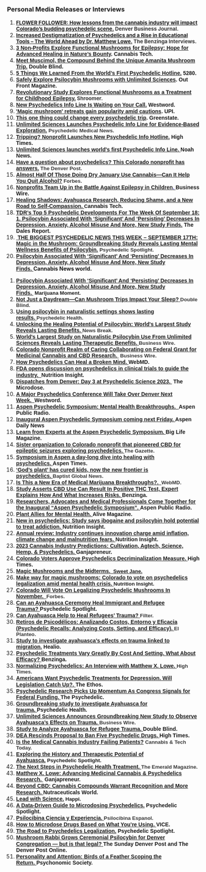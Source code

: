 <html> 
	<head>
	<title>Matthew X. Lowe</title>
	</head>
	<body>
		
<br>
<br>
<h3>Personal Media Releases or Interviews</h3>

<ol class="decimal_type" style="list-style-type: decimal;margin-left:0in;">
    <li><strong><span style="font-size:10.0pt;color:#373737;"><a href="https://www.bizjournals.com/denver/news/2024/04/19/cannabis-market-lessons-psychedelic-industry.html">FLOWER FOLLOWER: How lessons from the cannabis industry will impact Colorado&rsquo;s budding psychedelic scene.</a> Denver Business Journal.</span></strong></li>
    <li><strong><span style="font-size:10.0pt;color:#373737;"><a href="https://www.benzinga.com/podcasts/benzinga_interviews-id3424/increased-destigmatization-of-psychedelics-and-a-rise-in-educational-tools-the-world-ahead-by-dr-matthew-lowe">Increased Destigmatization of Psychedelics and a Rise in Educational Tools &ndash; The World Ahead by Dr. Matthew Lowe.</a> The Benzinga Interviews.&nbsp;</span></strong></li>
    <li><a href="https://cannabistech.com/articles/functional-mushrooms-for-epilepsy/"><strong><span style='font-family:"Helvetica",sans-serif;'>3 Non-Profits Explore Functional Mushrooms for Epilepsy: Hope for Advanced Healing in Nature&rsquo;s Bounty</span></strong></a><strong><span style='font-family:"Helvetica",sans-serif;'>. Cannabis Tech.</span></strong></li>
    <li><a href="https://doubleblindmag.com/what-is-muscimol-muscimol-vs-psilocybin/#Related_posts"><strong><span style='font-family:"Helvetica",sans-serif;'>Meet Muscimol, the Compound Behind the Unique Amanita Mushroom Trip.</span></strong></a><strong><span style='font-family:"Helvetica",sans-serif;'>&nbsp;Double Blind.&nbsp;</span></strong></li>
    <li><a href="https://www.5280.com/what-we-learned-from-worlds-first-psychedelic-hotline/"><strong><span style='font-family:"Helvetica",sans-serif;'>5 Things We Learned From the World&rsquo;s First Psychedelic Hotline.</span></strong></a><strong><span style='font-family:"Helvetica",sans-serif;'>&nbsp;5280.</span></strong></li>
    <li><a href="https://www.outfrontmagazine.com/the-safe-exploration-of-psilocybin-mushrooms/"><strong><span style='font-family:"Helvetica",sans-serif;'>Safely Explore Psilocybin Mushrooms with Unlimited Sciences</span></strong></a><strong><span style='font-family:"Helvetica",sans-serif;'>. Out Front Magazine.</span></strong></li>
    <li><a href="https://www.shroomer.com/functional-mushrooms-childhood-epilepsy-treatment-study-lilys-lighthouse-realm-of-caring/"><strong><span style='font-family:"Helvetica",sans-serif;'>Revolutionary Study Explores Functional Mushrooms as a Treatment for Childhood Epilepsy.</span></strong></a><strong><span style="font-size:10.0pt;color:#373737;">&nbsp;Shroomer.</span></strong></li>
    <li><a href="https://www.westword.com/marijuana/free-psychedelics-hotline-here-for-mushroom-questions-and-more-19374886"><strong><span style='font-family:"Helvetica",sans-serif;'>New Psychedelics Info Line Is Waiting on Your Call.</span></strong></a><strong><span style='font-family:"Helvetica",sans-serif;'>&nbsp;Westword.</span></strong></li>
    <li><a href="https://www.upi.com/Top_News/US/2024/02/22/magic-mushrooms-retreats/1831708090404/"><strong><span style='font-family:"Helvetica",sans-serif;'>&apos;Magic mushroom&apos; retreats gain popularity amid cautions</span></strong></a><strong><span style='font-family:"Helvetica",sans-serif;'>. UPI.</span></strong></li>
    <li><a href="https://www.greenstate.com/psychedelics/psychedelic-integration/"><strong><span style='font-family:"Helvetica",sans-serif;'>This one thing could change every psychedelic trip</span></strong></a><strong><span style='font-family:"Helvetica",sans-serif;'>. Greenstate.</span></strong></li>
    <li><a href="https://psychedelicmedicalnews.com/unlimited-sciences-launches-psychedelic-info-line-for-evidence-based-exploration/"><strong><span style='font-family:"Helvetica",sans-serif;'>Unlimited Sciences Launches Psychedelic Info Line for Evidence-Based Exploration.</span></strong></a><strong><span style='font-family:"Helvetica",sans-serif;font-size:10.0pt;color:#373737;'>&nbsp;Psychedelic Medical News.</span></strong></li>
    <li><a href="https://hightimes.com/psychedelics/tripping-nonprofit-launches-new-psychedelic-info-hotline/"><strong><span style='font-family:"Helvetica",sans-serif;'>Tripping? Nonprofit Launches New Psychedelic Info Hotline.</span></strong></a><strong><span style='font-family:"Helvetica",sans-serif;'>&nbsp;High Times.</span></strong></li>
    <li><a href="https://noah-news.com/us/en/health/2024/02/06/unlimited-sciences-launches-worlds-first-psychedelic-info-line"><strong><span style='font-family:"Helvetica",sans-serif;'>Unlimited Sciences launches world&apos;s first Psychedelic Info Line.</span></strong></a><strong><u><span style='font-family:"Helvetica",sans-serif;font-size:10.0pt;color:#2602BE;'>&nbsp;</span></u></strong><strong><span style='font-family:"Helvetica",sans-serif;'>Noah News.</span></strong></li>
    <li><a href="https://www.denverpost.com/2024/02/06/psychedelics-psilocybin-hotline-questions-colorado-unlimited-sciences/"><strong><span style='font-family:"Helvetica",sans-serif;'>Have a question about psychedelics? This Colorado nonprofit has answers.</span></strong></a><strong><span style='font-family:"Helvetica",sans-serif;color:#0070C0;font-size:13px;color:#0070C0;'>&nbsp;</span></strong><strong><span style='font-family:"Helvetica",sans-serif;font-size:10.0pt;color:#373737;'>The Denver Post.</span></strong></li>
    <li><a href="https://www.forbes.com/sites/sarahsinclair/2024/01/16/almost-half-of-those-doing-dry-january-use-cannabis-can-it-help-you-quit-alcohol/?sh=7ee3d5eb6ce1"><strong><span style='font-family:"Helvetica",sans-serif;'>Almost Half Of Those Doing Dry January Use Cannabis&mdash;Can It Help You Quit Alcohol?</span></strong></a><span style='font-family:"Helvetica",sans-serif;color:#2E2EEA;font-size:13px;color:#2E2EEA;'>&nbsp;</span><strong><span style='font-family:"Helvetica",sans-serif;font-size:10.0pt;color:#373737;'>Forbes.</span></strong></li>
    <li><a href="https://www.businesswire.com/news/home/20240110805743/en/Nonprofits-Team-Up-in-the-Battle-Against-Epilepsy-in-Children"><strong><span style='font-family:"Helvetica",sans-serif;'>Nonprofits Team Up in the Battle Against Epilepsy in Children</span></strong></a><strong><u><span style='font-family:"Helvetica",sans-serif;font-size:10.0pt;color:#2E2EEA;'>.&nbsp;</span></u></strong><strong><span style='font-family:"Helvetica",sans-serif;'>Business Wire.</span></strong></li>
    <li><a href="https://cannabistech.com/articles/ayahuasca-research/"><strong><span style='font-family:"Helvetica",sans-serif;border:none windowtext 1.0pt;'>Healing Shadows: Ayahuasca Research, Reducing Shame, and a New Road to Self-Compassion.</span></strong><strong><span style='font-family:"Helvetica",sans-serif;color:#0F79D0;font-size:10.0pt;color:#0F79D0;'>&nbsp;</span></strong></a><strong><span style='font-family:"Helvetica",sans-serif;font-size:13px;'>C</span></strong><strong><span style='font-family:"Helvetica",sans-serif;'>annabis Tech.</span></strong></li>
    <li><a href="https://thedalesreport.com/psychedelics/tdrs-top-5-psychedelic-developments-for-the-week-of-september-18/"><strong><span style='font-family:"Helvetica",sans-serif;border:none windowtext 1.0pt;'>TDR&rsquo;s Top 5 Psychedelic Developments For The Week Of September 18: 1. Psilocybin Associated With &lsquo;Significant&rsquo; And &lsquo;Persisting&rsquo; Decreases In Depression, Anxiety, Alcohol Misuse And More, New Study Finds.</span></strong></a><span style='font-family:"Helvetica",sans-serif;'>&nbsp;<strong>The Dales Report.</strong></span></li>
    <li><strong><u><span style='font-family:"Helvetica",sans-serif;border:none windowtext 1.0pt;'>&nbsp;</span></u></strong><a href="https://psychedelicspotlight.com/the-biggest-psychedelic-news-stories-of-the-week-september-17th/"><strong><span style='font-family:"Helvetica",sans-serif;border:none windowtext 1.0pt;'>THE BIGGEST PSYCHEDELIC NEWS THIS WEEK &ndash; SEPTEMBER 17TH: Magic in the Mushroom: Groundbreaking Study Reveals Lasting Mental Wellness Benefits of Psilocybin.</span></strong></a><span style='font-family:"Helvetica",sans-serif;font-size:10.0pt;color:#373737;'>&nbsp;<strong>Psychedelic Spotlight.</strong></span></li>
    <li><a href="https://cannabisnewsworld.com/2023/09/21/psilocybin-associated-with-significant-and-persisting-decreases-in-depression-anxiety-alcohol-misuse-and-more-new-study-finds/"><strong><span style='font-family:"Helvetica",sans-serif;border:none windowtext 1.0pt;'>Psilocybin Associated With &lsquo;Significant&rsquo; And &lsquo;Persisting&rsquo; Decreases In Depression, Anxiety, Alcohol Misuse And More, New Study Finds.</span></strong><span style='font-family:"Helvetica",sans-serif;border:none windowtext 1.0pt;'>&nbsp;</span></a><strong><span style="border:none windowtext 1.0pt;">Cannabis News world.</span></strong></li>
</ol>
<ol class="decimal_type" style="list-style-type: undefined;">
    <li><a href="https://www.marijuanamoment.net/psilocybin-associated-with-significant-and-persisting-decreases-in-depression-anxiety-alcohol-misuse-and-more-new-study-finds/"><strong><span style='font-family:"Helvetica",sans-serif;border:none windowtext 1.0pt;'>Psilocybin Associated With &lsquo;Significant&rsquo; And &lsquo;Persisting&rsquo; Decreases In Depression, Anxiety, Alcohol Misuse And More, New Study Finds.</span></strong><span style='font-family:"Helvetica",sans-serif;color:#2E2EEA;font-size:10.0pt;color:#2E2EEA;'>&nbsp;</span></a><span style='font-family:"Helvetica",sans-serif;font-size:13px;'>&nbsp;</span><strong><span style='font-family:"Helvetica",sans-serif;font-size:10.0pt;'>Marijuana Moment.</span></strong></li>
    <li><a href="https://doubleblindmag.com/sleep-on-shrooms/"><strong><span style='font-family:"Helvetica",sans-serif;border:none windowtext 1.0pt;'>Not Just a Daydream&mdash;Can Mushroom Trips Impact Your Sleep?</span></strong><span style='font-family:"Helvetica",sans-serif;color:#2E2EEA;font-size:10.0pt;color:#2E2EEA;'>&nbsp;</span></a><strong><span style='font-family:"Helvetica",sans-serif;font-size:10.0pt;color:#373737;'>Double Blind.</span></strong></li>
    <li><a href="https://psychedelichealth.co.uk/2023/09/20/psilocybin-naturalistic-settings-lasting-results/"><strong><span style='font-family:"Helvetica",sans-serif;border:none windowtext 1.0pt;'>Using psilocybin in naturalistic settings shows lasting results.</span></strong></a><u><span style='font-family:"Helvetica",sans-serif;font-size:10.0pt;color:#2E2EEA;'>&nbsp;</span></u><strong><span style='font-family:"Helvetica",sans-serif;color:#373737;font-size:13px;color:#373737;'>Psychedelic Health.</span></strong></li>
    <li><a href="https://original.newsbreak.com/@ultra-unlimited-1778334/3162847288596-unlocking-the-healing-potential-of-psilocybin-world-s-largest-study-reveals-lasting-benefits"><strong><span style='font-family:"Helvetica",sans-serif;border:none windowtext 1.0pt;'>Unlocking the Healing Potential of Psilocybin: World&apos;s Largest Study Reveals Lasting Benefits.</span></strong><span style='font-family:"Helvetica",sans-serif;color:#0F79D0;border:none windowtext 1.0pt;font-size:10.0pt;color:#0F79D0;'>&nbsp;</span></a><strong><span style='font-family:"Helvetica",sans-serif;font-size:10.0pt;color:#373737;border:none windowtext 1.0pt;'>News Break.</span></strong></li>
    <li><a href="https://www.businesswire.com/news/home/20230919027264/en/Worlds-Largest-Study-on-Naturalistic-Psilocybin-Use-From-Unlimited-Sciences-Reveals-Lasting-Therapeutic-Benefits"><strong><span style='font-family:"Helvetica",sans-serif;border:none windowtext 1.0pt;'>World&apos;s Largest Study on Naturalistic Psilocybin Use From Unlimited Sciences Reveals Lasting Therapeutic Benefits.</span></strong><span style='font-family:"Helvetica",sans-serif;color:#2E2EEA;font-size:10.0pt;color:#2E2EEA;'>&nbsp;</span></a><strong><span style='font-family:"Helvetica",sans-serif;font-size:10.0pt;color:#373737;'>Business Wire.</span></strong><strong><span style='font-family:"Helvetica",sans-serif;'>&nbsp;</span></strong></li>
    <li><a href="https://www.businesswire.com/news/home/20230822601067/en/Colorado-Nonprofit-Realm-of-Caring-Collaborating-on-Federal-Grant-for-Medicinal-Cannabis-and-CBD-Research"><strong><span style='font-family:"Helvetica",sans-serif;border:none windowtext 1.0pt;'>Colorado Nonprofit Realm of Caring Collaborating on Federal Grant for Medicinal Cannabis and CBD Research.</span></strong><span style='font-family:"Helvetica",sans-serif;color:#0F79D0;border:none windowtext 1.0pt;'>&nbsp;</span></a><span style='font-family:"Helvetica",sans-serif;font-size:10.0pt;color:#373737;'>&nbsp;<strong>Business Wire.</strong></span></li>
    <li><a href="https://www.webmd.com/brain/news/20230712/how-psychedelics-can-heal-a-broken-mind"><strong><span style='font-family:"Helvetica",sans-serif;border:none windowtext 1.0pt;'>How Psychedelics Can Heal a Broken Mind.&nbsp;</span></strong></a><strong><span style='font-family:"Helvetica",sans-serif;'>WebMD.</span></strong></li>
    <li><a href="https://www.nutritioninsight.com/news/fda-opens-discussion-on-psychedelics-in-clinical-trials-to-guide-the-industry.html"><strong><span style='font-family:"Helvetica",sans-serif;border:none windowtext 1.0pt;'>FDA opens discussion on psychedelics in clinical trials to guide the industry.&nbsp;</span></strong><span style="border:none windowtext 1.0pt;">&nbsp;</span></a><strong><span style='font-family:"Helvetica",sans-serif;border:none windowtext 1.0pt;'>Nutrition Insight.</span></strong></li>
    <li><a href="https://themicrodose.substack.com/p/dispatches-from-denver-day-3-at-psychedelic"><strong><span style='font-family:"Helvetica",sans-serif;border:none windowtext 1.0pt;'>Dispatches from Denver: Day 3 at Psychedelic Science 2023.&nbsp;</span></strong></a><strong><span style='font-family:"Helvetica",sans-serif;font-size:10.0pt;'>&nbsp;</span></strong><strong><span style='font-family:"Helvetica",sans-serif;'>The Microdose.</span></strong></li>
    <li><a href="https://www.westword.com/marijuana/psychedelics-science-conference-denver-17097194"><strong><span style='font-family:"Helvetica",sans-serif;border:none windowtext 1.0pt;'>A Major Psychedelics Conference Will Take Over Denver Next Week.&nbsp;</span></strong></a><strong><u><span style='font-family:"Helvetica",sans-serif;'>&nbsp;</span></u></strong><strong><span style='font-family:"Helvetica",sans-serif;'>Westword.</span></strong></li>
    <li><a href="https://www.aspenpublicradio.org/ideas-speakers-lectures/2023-06-15/aspen-psychedelic-symposium-mental-health-breakthroughs"><strong><span style='font-family:"Helvetica",sans-serif;border:none windowtext 1.0pt;'>Aspen Psychedelic Symposium: Mental Health Breakthroughs.</span></strong><strong><span style='font-family:"Helvetica",sans-serif;border:none windowtext 1.0pt;'>&nbsp;</span></strong><span style="border:none windowtext 1.0pt;">&nbsp;</span></a><strong><span style='font-family:"Helvetica",sans-serif;border:none windowtext 1.0pt;'>Aspen Public Radio.</span></strong></li>
    <li><a href="https://www.aspendailynews.com/news/inaugural-aspen-psychedelic-symposium-coming-next-friday/article_28748ec0-fc73-11ed-a60e-5b8a891fc25d.html"><strong><span style='font-family:"Helvetica",sans-serif;border:none windowtext 1.0pt;'>Inaugural Aspen Psychedelic Symposium coming next Friday.&nbsp;</span></strong></a><strong><span style='font-family:"Helvetica",sans-serif;'>Aspen Daily News</span></strong></li>
    <li><a href="https://www.biglifemag.com/learn-from-experts-at-the-aspen-psychedelic-symposium/"><strong><span style='font-family:"Helvetica",sans-serif;border:none windowtext 1.0pt;'>Learn from Experts at the Aspen Psychedelic Symposium.</span></strong><span style='font-family:"Helvetica",sans-serif;color:#0F79D0;font-size:10.0pt;color:#0F79D0;'>&nbsp;</span></a><strong><span style='font-family:"Helvetica",sans-serif;'>Big Life Magazine.</span></strong></li>
    <li><a href="https://gazette.com/nonprofit/sister-organization-to-colorado-nonprofit-that-pioneered-cbd-for-epileptic-seizures-exploring-psychedelics/article_9e100f86-ef50-11ed-9b14-a72aef602e12.html"><strong><span style='font-family:"Helvetica",sans-serif;border:none windowtext 1.0pt;'>Sister organization to Colorado nonprofit that pioneered CBD for epileptic seizures exploring psychedelics.</span></strong><span style='font-family:"Helvetica",sans-serif;color:#2E2EEA;font-size:10.0pt;color:#2E2EEA;'>&nbsp;</span></a><strong><span style='font-family:"Helvetica",sans-serif;font-size:10.0pt;color:#373737;border:none windowtext 1.0pt;'>The Gazette.</span></strong><strong><span style='font-family:"Helvetica",sans-serif;font-size:10.0pt;'>&nbsp;</span></strong></li>
    <li><a href="https://www.aspentimes.com/news/symposium-in-aspen-a-day-long-dive-into-healing-with-psychedelics/"><strong><span style='font-family:"Helvetica",sans-serif;border:none windowtext 1.0pt;'>Symposium in Aspen a day-long dive into healing with psychedelics.</span></strong><strong><span style='font-family:"Helvetica",sans-serif;border:none windowtext 1.0pt;'>&nbsp;</span></strong></a><strong><span style='font-family:"Helvetica",sans-serif;'>Aspen Times.</span></strong></li>
    <li><a href="https://baptistnews.com/article/gods-plant-has-cured-kids-now-the-new-frontier-is-psychedelics/"><strong><span style='font-family:"Helvetica",sans-serif;border:none windowtext 1.0pt;'>&lsquo;God&rsquo;s plant&rsquo; has cured kids, now the new frontier is psychedelics.&nbsp;</span></strong></a><strong><span style='font-family:"Helvetica",sans-serif;font-size:10.0pt;color:#373737;border:none windowtext 1.0pt;'>Baptist Global News.</span></strong></li>
    <li><a href="https://www.webmd.com/a-to-z-guides/news/20230420/is-this-a-new-era-of-medical-marijuana-breakthroughs?src=RSS_PUBLIC"><strong><span style='font-family:"Helvetica",sans-serif;border:none windowtext 1.0pt;'>Is This a New Era of Medical Marijuana Breakthroughs?.&nbsp;</span></strong><span style='font-family:"Helvetica",sans-serif;color:#0F79D0;font-size:10.0pt;color:#0F79D0;'>&nbsp;</span></a><strong><span style='font-family:"Helvetica",sans-serif;font-size:10.0pt;color:#373737;border:none windowtext 1.0pt;'>WebMD.</span></strong></li>
    <li><a href="https://www.benzinga.com/markets/cannabis/23/05/32146745/study-asserts-cbd-use-can-result-in-positive-thc-test-expert-explains-how-and-what-increases-ris"><strong><span style='font-family:"Helvetica",sans-serif;border:none windowtext 1.0pt;'>Study Asserts CBD Use Can Result In Positive THC Test, Expert Explains How And What Increases Risks.</span></strong><strong><span style='font-family:"Helvetica",sans-serif;border:none windowtext 1.0pt;'>&nbsp;</span></strong></a><strong><span style='font-family:"Helvetica",sans-serif;'>Benzinga.</span></strong></li>
    <li><a href="https://www.aspenpublicradio.org/station-news/2023-04-19/researchers-advocates-and-medical-professionals-come-together-for-the-inaugural-aspen-psychedelic-symposium"><strong><span style='font-family:"Helvetica",sans-serif;border:none windowtext 1.0pt;'>Researchers, Advocates and Medical Professionals Come Together for the Inaugural &ldquo;Aspen Psychedelic Symposium&rdquo;.</span></strong><strong><span style='font-family:"Helvetica",sans-serif;border:none windowtext 1.0pt;'>&nbsp;</span></strong></a><strong><span style='font-family:"Helvetica",sans-serif;'>Aspen Public Radio.</span></strong></li>
    <li><a href="https://www.alive.com/health/plant-allies-for-mental-health/"><strong><span style='font-family:"Helvetica",sans-serif;border:none windowtext 1.0pt;'>Plant Allies for Mental Health.&nbsp;</span></strong></a><strong><span style='font-family:"Helvetica",sans-serif;'>Alive Magazine.</span></strong></li>
    <li><a href="https://www.nutritioninsight.com/news/new-in-psychedelics-study-says-ibogaine-and-psilocybin-hold-potential-to-treat-addiction.html?utm_source=linkedin&utm_medium=social&utm_campaign=eh"><strong><span style='font-family:"Helvetica",sans-serif;border:none windowtext 1.0pt;'>New in psychedelics: Study says ibogaine and psilocybin hold potential to treat addiction.&nbsp;</span></strong></a><strong><span style='font-family:"Helvetica",sans-serif;'>Nutrition Insight.</span></strong></li>
    <li><a href="https://www.nutritioninsight.com/news/annual-review-industry-continues-innovation-charge-amid-inflation-climate-change-and-malnutrition-fears.html"><strong><span style='font-family:"Helvetica",sans-serif;border:none windowtext 1.0pt;'>Annual review: Industry continues innovation charge amid inflation, climate change and malnutrition fears.</span></strong><strong><span style='font-family:"Helvetica",sans-serif;border:none windowtext 1.0pt;'>&nbsp;</span></strong></a><strong><span style='font-family:"Helvetica",sans-serif;'>Nutrition Insight.</span></strong></li>
    <li><a href="https://www.ganjapreneur.com/2023-cannabis-industry-predictions-cultivation-agtech-science-hemp-psychedelics/"><strong><span style='font-family:"Helvetica",sans-serif;border:none windowtext 1.0pt;'>2023 Cannabis Industry Predictions: Cultivation, Agtech, Science, Hemp, &amp; Psychedelics.</span></strong><strong><span style='font-family:"Helvetica",sans-serif;color:#0F79D0;font-size:10.0pt;color:#0F79D0;'>&nbsp;</span></strong></a><strong><span style='font-family:"Helvetica",sans-serif;'>Ganjapreneur.</span></strong></li>
    <li><a href="https://hightimes.com/news/colorado-voters-approve-psychedelics-decriminalization-measure/amp/"><strong><span style='font-family:"Helvetica",sans-serif;border:none windowtext 1.0pt;'>Colorado Voters Approve Psychedelics Decriminalization Measure.&nbsp;</span></strong></a><strong><span style='font-family:"Helvetica",sans-serif;border:none windowtext 1.0pt;'>High Times.</span></strong><strong><span style='font-family:"Helvetica",sans-serif;'>&nbsp;</span></strong></li>
    <li><a href="https://sweetjanemag.com/magic-mushrooms-and-the-midterms/"><strong><span style='font-family:"Helvetica",sans-serif;border:none windowtext 1.0pt;'>Magic Mushrooms and the Midterms.</span></strong><strong><span style='font-family:"Helvetica",sans-serif;border:none windowtext 1.0pt;'>&nbsp;</span></strong><strong><span style='font-family:"Helvetica",sans-serif;border:none windowtext 1.0pt;font-size:10.0pt;'>&nbsp;Sweet Jane.</span></strong></a></li>
    <li><a href="https://www.nutritioninsight.com/news/make-way-for-magic-mushrooms-colorado-to-vote-on-psychedelics-legalization-amid-mental-health-crisis.html"><strong><span style='font-family:"Helvetica",sans-serif;border:none windowtext 1.0pt;'>Make way for magic mushrooms: Colorado to vote on psychedelics legalization amid mental health crisis.</span></strong></a><strong><u><span style='font-family:"Helvetica",sans-serif;font-size:10.0pt;color:#2E2EEA;'>&nbsp;</span></u></strong><strong><span style='font-family:"Helvetica",sans-serif;font-size:10.0pt;'>Nutrition Insight.</span></strong></li>
    <li><a href="https://www.forbes.com/sites/ajherrington/2022/09/21/colorado-will-vote-on-legalizing-psychedelic-mushrooms-in-november/?sh=5e80e3af601a"><strong><span style='font-family:"Helvetica",sans-serif;border:none windowtext 1.0pt;'>Colorado Will Vote On Legalizing Psychedelic Mushrooms In November.&nbsp;</span></strong><span style='font-family:"Helvetica",sans-serif;font-size:10.0pt;color:#0F79D0;border:none windowtext 1.0pt;'>&nbsp;</span></a><strong><span style='font-family:"Helvetica",sans-serif;color:#373737;font-size:10.0pt;color:#373737;'>Forbes.</span></strong></li>
    <li><a href="https://psychedelicspotlight.com/an-ayahuasca-ceremony-to-heal-refugee-trauma/"><strong><span style='font-family:"Helvetica",sans-serif;border:none windowtext 1.0pt;'>Can an Ayahuasca Ceremony Heal Immigrant and Refugee Trauma?&nbsp;</span></strong></a><strong><span style='font-family:"Helvetica",sans-serif;'>Psychedelic Spotlight.</span></strong></li>
    <li><a href="https://filtermag.org/ayahuasca-refugees-trauma/"><strong><span style='font-family:"Helvetica",sans-serif;border:none windowtext 1.0pt;'>Can Ayahuasca Help to Heal Refugees&rsquo; Trauma?&nbsp;</span></strong></a><strong><span style='font-family:"Helvetica",sans-serif;font-size:10.0pt;color:#373737;border:none windowtext 1.0pt;'>Filter.</span></strong><strong><span style='font-family:"Helvetica",sans-serif;font-size:10.0pt;'>&nbsp;</span></strong></li>
    <li><a href="https://elplanteo.com/retiros-psicodelicos-costos-entorno-eficacia/"><strong><span style='font-family:"Helvetica",sans-serif;border:none windowtext 1.0pt;'>Retiros de Psicod&eacute;licos: Analizando Costos, Entorno y Eficacia (Psychedelic Recalls: Analyzing Costs, Setting, and Efficacy).</span></strong><span style="border:none windowtext 1.0pt;">&nbsp;</span></a><strong><span style='font-family:"Helvetica",sans-serif;font-size:10.0pt;color:#373737;border:none windowtext 1.0pt;'>El Planteo.</span></strong></li>
    <li><a href="https://www.healio.com/news/psychiatry/20220812/study-to-investigate-ayahuascas-effects-on-trauma-linked-to-migration"><strong><span style='font-family:"Helvetica",sans-serif;border:none windowtext 1.0pt;'>Study to investigate ayahuasca&rsquo;s effects on trauma linked to migration.</span></strong></a><strong><span style='font-family:"Helvetica",sans-serif;'>&nbsp;</span></strong><strong><span style='font-family:"Helvetica",sans-serif;'>Healio.</span></strong></li>
    <li><a href="https://www.benzinga.com/news/22/07/28275674/psychedelic-treatments-vary-greatly-by-cost-and-setting-what-about-efficacy"><strong><span style='font-family:"Helvetica",sans-serif;border:none windowtext 1.0pt;'>Psychedelic Treatments Vary Greatly By Cost And Setting, What About Efficacy?&nbsp;</span></strong></a><strong><span style='font-family:"Helvetica",sans-serif;'>Benzinga.</span></strong></li>
    <li><a href="https://hightimes.com/culture/normalizing-psychedelics-an-interview-with-matthew-x-lowe/"><strong><span style='font-family:"Helvetica",sans-serif;border:none windowtext 1.0pt;'>Normalizing Psychedelics: An Interview with Matthew X. Lowe.</span></strong><span style='font-family:"Helvetica",sans-serif;color:#2E2EEA;font-size:10.0pt;color:#2E2EEA;'>&nbsp;</span></a><strong><span style='font-family:"Helvetica",sans-serif;font-size:10.0pt;color:#373737;border:none windowtext 1.0pt;'>High Times.</span></strong></li>
    <li><a href="https://the-ethos.co/psychedelic-treatment-depression-legislation/"><strong><span style='font-family:"Helvetica",sans-serif;border:none windowtext 1.0pt;'>Americans Want Psychedelic Treatments for Depression. Will Legislation Catch Up?.</span></strong><span style="border:none windowtext 1.0pt;">&nbsp;</span></a><strong><span style='font-family:"Helvetica",sans-serif;'>The Ethos.</span></strong></li>
    <li><a href="https://thepsychedelic.com/psychedelic-research-picks-up-momentum-as-congress-signals-for-federal-funding/"><strong><span style='font-family:"Helvetica",sans-serif;border:none windowtext 1.0pt;'>Psychedelic Research Picks Up Momentum As Congress Signals for Federal Funding.</span></strong><strong><span style='font-family:"Helvetica",sans-serif;color:#2E2EEA;font-size:10.0pt;color:#2E2EEA;'>&nbsp;</span></strong></a><strong><span style='font-family:"Helvetica",sans-serif;'>The Psychedelic.</span></strong></li>
    <li><a href="https://psychedelichealth.co.uk/2022/08/24/groundbreaking-study-to-investigate-ayahuasca-for-trauma/"><strong><span style='font-family:"Helvetica",sans-serif;border:none windowtext 1.0pt;'>Groundbreaking study to investigate Ayahuasca for trauma.</span></strong><span style='font-family:"Helvetica",sans-serif;color:#2E2EEA;font-size:10.0pt;color:#2E2EEA;'>&nbsp;</span></a><strong><span style='font-family:"Helvetica",sans-serif;'>Psychedelic Health.</span></strong></li>
    <li><a href="https://www.businesswire.com/news/home/20220802005431/en/Unlimited-Sciences-Announces-Groundbreaking-New-Study-to-Observe-Ayahuasca%E2%80%99s-Effects-on-Trauma"><strong><span style='font-family:"Helvetica",sans-serif;border:none windowtext 1.0pt;'>Unlimited Sciences Announces Groundbreaking New Study to Observe Ayahuasca&rsquo;s Effects on Trauma.&nbsp;</span></strong></a><strong><span style='font-family:"Helvetica",sans-serif;font-size:10.0pt;color:#373737;border:none windowtext 1.0pt;'>Business Wire.</span></strong></li>
    <li><a href="https://doubleblindmag.com/ayahuasca-to-refugees/"><strong><span style='font-family:"Helvetica",sans-serif;border:none windowtext 1.0pt;'>Study to Analyze Ayahuasca for Refugee Trauma.</span></strong><span style='font-family:"Helvetica",sans-serif;color:#0F79D0;font-size:10.0pt;color:#0F79D0;'>&nbsp;</span></a><strong><span style='font-family:"Helvetica",sans-serif;'>Double Blind.</span></strong></li>
    <li><a href="https://hightimes.com/news/dea-rescinds-proposal-to-ban-five-psychedelic-drugs/"><strong><span style='font-family:"Helvetica",sans-serif;border:none windowtext 1.0pt;'>DEA Rescinds Proposal to Ban Five Psychedelic Drugs.</span></strong><span style='font-family:"Helvetica",sans-serif;color:#2E2EEA;font-size:10.0pt;color:#2E2EEA;'>&nbsp;</span></a><strong><span style='font-family:"Helvetica",sans-serif;'>High Times.</span></strong></li>
    <li><a href="https://cannatechtoday.com/is-the-medical-cannabis-industry-failing-patients/"><strong><span style='font-family:"Helvetica",sans-serif;border:none windowtext 1.0pt;'>Is the Medical Cannabis Industry Failing Patients?</span></strong></a><span style='font-family:"Helvetica",sans-serif;'>&nbsp;</span><strong><span style='font-family:"Helvetica",sans-serif;font-size:10.0pt;color:#373737;border:none windowtext 1.0pt;'>Cannabis &amp; Tech Today.</span></strong></li>
    <li><a href="https://psychedelicspotlight.com/exploring-the-history-and-therapeutic-potential-of-ayahuasca/"><strong><span style='font-family:"Helvetica",sans-serif;border:none windowtext 1.0pt;'>Exploring the History and Therapeutic Potential of Ayahuasca.</span></strong></a><strong><span style='font-family:"Helvetica",sans-serif;font-size:10.0pt;color:#2E2EEA;'>&nbsp;</span></strong><strong><span style='font-family:"Helvetica",sans-serif;font-size:10.0pt;'>Psychedelic Spotlight.</span></strong></li>
    <li><a href="https://theemeraldmagazine.com/psychedelic-health/"><strong><span style='font-family:"Helvetica",sans-serif;border:none windowtext 1.0pt;'>The Next Steps in Psychedelic Health Treatment.&nbsp;</span></strong></a><strong><span style='font-family:"Helvetica",sans-serif;font-size:10.0pt;color:#373737;border:none windowtext 1.0pt;'>The Emerald Magazine.</span></strong></li>
    <li><a href="https://www.ganjapreneur.com/matthew-x-lowe-advancing-medicinal-cannabis-psychedelics-research/"><strong><span style='font-family:"Helvetica",sans-serif;border:none windowtext 1.0pt;'>Matthew X. Lowe: Advancing Medicinal Cannabis &amp; Psychedelics Research.</span></strong><span style='font-family:"Helvetica",sans-serif;font-size:10.0pt;color:#0F79D0;border:none windowtext 1.0pt;'>&nbsp;</span></a><span style='font-family:"Helvetica",sans-serif;'>&nbsp;</span><strong><span style='font-family:"Helvetica",sans-serif;border:none windowtext 1.0pt;'>Ganjapreneur.</span></strong></li>
    <li><a href="https://www.nutraceuticalsworld.com/contents/view_features/2022-04-14/beyond-cbd-cannabis-compounds-warrant-recognition-/"><strong><span style='font-family:"Helvetica",sans-serif;border:none windowtext 1.0pt;'>Beyond CBD: Cannabis Compounds Warrant Recognition and More Research.</span></strong></a><u><span style="color:#2E2EEA;">&nbsp;</span></u><strong><span style='font-family:"Helvetica",sans-serif;border:none windowtext 1.0pt;'>Nutraceuticals World.</span></strong><strong><span style='font-family:"Helvetica",sans-serif;'>&nbsp;</span></strong></li>
    <li><a href="https://www.happi.com/issues/2022-03-31/view_editorials/lead-with-science/"><strong><span style='font-family:"Helvetica",sans-serif;border:none windowtext 1.0pt;'>Lead with Science.</span></strong></a><strong><span style='font-family:"Helvetica",sans-serif;font-size:10.0pt;color:#2E2EEA;'>&nbsp;</span></strong><strong><span style='font-family:"Helvetica",sans-serif;font-size:10.0pt;'>Happi.</span></strong></li>
    <li><a href="https://psychedelicspotlight.com/data-driven-guide-to-microdosing-psychedelics/"><strong><span style='font-family:"Helvetica",sans-serif;border:none windowtext 1.0pt;'>A Data-Driven Guide to Microdosing Psychedelics.</span></strong></a><strong><span style='font-family:"Helvetica",sans-serif;font-size:10.0pt;'>&nbsp;</span></strong><strong><span style='font-family:"Helvetica",sans-serif;'>Psychedelic Spotlight.</span></strong></li>
    <li><a href="https://psilocibinaenespanol.com/un-futuro-ilusionante-by-unlimited-science/"><strong><span style='font-family:"Helvetica",sans-serif;border:none windowtext 1.0pt;'>Psilocibina Ciencia y Experiencia.</span></strong></a><u><span style='font-family:"Helvetica",sans-serif;color:#2E2EEA;'>&nbsp;</span></u><strong><span style='font-family:"Helvetica",sans-serif;font-size:10.0pt;color:#373737;border:none windowtext 1.0pt;'>Psilocibina Espanol.</span></strong></li>
    <li><a href="https://www.vice.com/en/article/xgdpan/what-is-microdosing-psychedelic-mushrooms-lsd-drugs-guide-effects-benefits-risks"><strong><span style='font-family:"Helvetica",sans-serif;border:none windowtext 1.0pt;'>How to Microdose Drugs Based on What You&rsquo;re Using.</span></strong><strong><span style='font-family:"Helvetica",sans-serif;border:none windowtext 1.0pt;'>&nbsp;</span></strong></a><strong><span style='font-family:"Helvetica",sans-serif;'>VICE.</span></strong></li>
    <li><a href="https://psychedelicspotlight.com/road-to-psychedelics-legalization/"><strong><span style='font-family:"Helvetica",sans-serif;border:none windowtext 1.0pt;'>The Road to Psychedelics Legalization.</span></strong></a><strong><span style='font-family:"Helvetica",sans-serif;font-size:10.0pt;'>&nbsp;</span></strong><strong><span style='font-family:"Helvetica",sans-serif;'>Psychedelic Spotlight.</span></strong></li>
    <li><a href="https://www.denverpost.com/2022/02/11/denver-mushrooms-psilocybin-sacred-tribe/"><strong><span style='font-family:"Helvetica",sans-serif;border:none windowtext 1.0pt;'>Mushroom Rabbi Grows Ceremonial Psilocybin for Denver Congregation &mdash; but is that legal?</span></strong><span style="border:none windowtext 1.0pt;">&nbsp;</span></a><strong><span style='font-family:"Helvetica",sans-serif;border:none windowtext 1.0pt;'>The Sunday Denver Post and The Denver Post Online.</span></strong></li>
    <li><a href="https://featuredcontent.psychonomic.org/personality-and-attention-birds-of-a-feather-scoping-the-return/"><strong><span style='font-family:"Helvetica",sans-serif;border:none windowtext 1.0pt;'>Personality and Attention: Birds of a Feather Scoping the Return.</span></strong><strong><span style='font-family:"Helvetica",sans-serif;border:none windowtext 1.0pt;'>&nbsp;</span></strong></a><strong><span style='font-family:"Helvetica",sans-serif;'>Psychonomic Society.</span></strong></li>
</ol>
